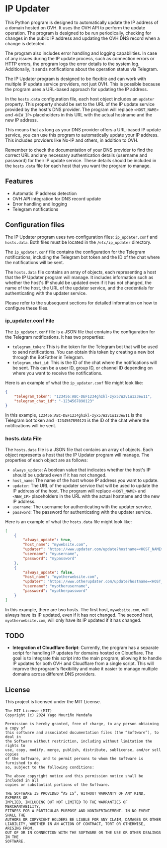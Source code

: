 # IP Updater

This Python program is designed to automatically update the IP address of a
domain hosted on OVH. It uses the OVH API to perform the update operation. The
program is designed to be run periodically, checking for changes in the public
IP address and updating the OVH DNS record when a change is detected.

The program also includes error handling and logging capabilities. In case of
any issues during the IP update process, such as connection errors or HTTP
errors, the program logs the error details to the system log. Additionally, it
sends notifications about the operation status via Telegram.

The IP Updater program is designed to be flexible and can work with multiple IP
update service providers, not just OVH. This is possible because the program
uses a URL-based approach for updating the IP address.

In the `hosts.data` configuration file, each host object includes an `updater`
property. This property should be set to the URL of the IP update service
provided by the host's DNS provider. The program will replace `<HOST_NAME>` and
`<NEW_IP>` placeholders in this URL with the actual hostname and the new IP
address.

This means that as long as your DNS provider offers a URL-based IP update
service, you can use this program to automatically update your IP address. This
includes providers like No-IP and others, in addition to OVH.

Remember to check the documentation of your DNS provider to find the correct
URL and any necessary authentication details (username and password) for their
IP update service. These details should be included in the `hosts.data` file
for each host that you want the program to manage.

## Features

- Automatic IP address detection
- OVH API integration for DNS record update
- Error handling and logging
- Telegram notifications

## Configuration files

The IP Updater program uses two configuration files: `ip_updater.conf` and
`hosts.data`. Both files must be located in the `/etc/ip_updater` directory.

The `ip_updater.conf` file contains the configuration for the Telegram
notifications, including the Telegram bot token and the ID of the chat where
the notifications will be sent.

The `hosts.data` file contains an array of objects, each representing a host
that the IP Updater program will manage. It includes information such as
whether the host's IP should be updated even if it has not changed, the name of
the host, the URL of the updater service, and the credentials for
authenticating with the updater service.

Please refer to the subsequent sections for detailed information on how to
configure these files.

### ip_updater.conf File

The `ip_updater.conf` file is a JSON file that contains the configuration for
the Telegram notifications. It has two properties:

- `telegram_token`: This is the token for the Telegram bot that will be used to
send notifications. You can obtain this token by creating a new bot through the
BotFather in Telegram.
- `telegram_chat_id`: This is the ID of the chat where the notifications will
be sent. This can be a user ID, group ID, or channel ID depending on where you
want to receive the notifications.

Here is an example of what the `ip_updater.conf` file might look like:

```json
{
    "telegram_token": "123456:ABC-DEF1234ghIkl-zyx57W2v1u123ew11",
    "telegram_chat_id": "-1234567890123"
}
```

In this example, `123456:ABC-DEF1234ghIkl-zyx57W2v1u123ew11` is the Telegram
bot token and `-1234567890123` is the ID of the chat where the notifications
will be sent.

### hosts.data File

The `hosts.data` file is a JSON file that contains an array of objects. Each
object represents a host that the IP Updater program will manage. The
properties of each object are as follows:

- `always_update`: A boolean value that indicates whether the host's IP should
be updated even if it has not changed.
- `host_name`: The name of the host whose IP address you want to update.
- `updater`: The URL of the updater service that will be used to update the IP
address of the host. The program will replace `<HOST_NAME>` and `<NEW_IP>`
placeholders in the URL with the actual hostname and the new IP address.
- `username`: The username for authenticating with the updater service.
- `password`: The password for authenticating with the updater service.

Here is an example of what the `hosts.data` file might look like:

```json
[
    {
        "always_update": true,
        "host_name": "mywebsite.com",
        "updater": "https://www.updater.com/update?hostname=<HOST_NAME>&myip=<NEW_IP>",
        "username": "myusername",
        "password": "mypassword"
    },
    {
        "always_update": false,
        "host_name": "myotherwebsite.com",
        "updater": "https://www.otherupdater.com/update?hostname=<HOST_NAME>&myip=<NEW_IP>",
        "username": "myotherusername",
        "password": "myotherpassword"
    }
]
```

In this example, there are two hosts. The first host, `mywebsite.com`, will
always have its IP updated, even if it has not changed. The second host,
`myotherwebsite.com`, will only have its IP updated if it has changed.

## TODO

- **Integration of Cloudflare Script**: Currently, the program has a separate
script for handling IP updates for domains hosted on Cloudflare. The goal is to
integrate this script into the main program, allowing it to handle IP updates
for both OVH and Cloudflare from a single script. This will improve the
program's flexibility and make it easier to manage multiple domains across
different DNS providers.

## License

This project is licensed under the MIT License. 

```
The MIT License (MIT)
Copyright (c) 2024 Yago Mouriño Mendaña

Permission is hereby granted, free of charge, to any person obtaining a copy of
this software and associated documentation files (the “Software”), to deal in
the Software without restriction, including without limitation the rights to
use, copy, modify, merge, publish, distribute, sublicense, and/or sell copies
of the Software, and to permit persons to whom the Software is furnished to do
so, subject to the following conditions:

The above copyright notice and this permission notice shall be included in all
copies or substantial portions of the Software.

THE SOFTWARE IS PROVIDED “AS IS”, WITHOUT WARRANTY OF ANY KIND, EXPRESS OR
IMPLIED, INCLUDING BUT NOT LIMITED TO THE WARRANTIES OF MERCHANTABILITY,
FITNESS FOR A PARTICULAR PURPOSE AND NONINFRINGEMENT. IN NO EVENT SHALL THE
AUTHORS OR COPYRIGHT HOLDERS BE LIABLE FOR ANY CLAIM, DAMAGES OR OTHER
LIABILITY, WHETHER IN AN ACTION OF CONTRACT, TORT OR OTHERWISE, ARISING FROM,
OUT OF OR IN CONNECTION WITH THE SOFTWARE OR THE USE OR OTHER DEALINGS IN THE
SOFTWARE.
```
